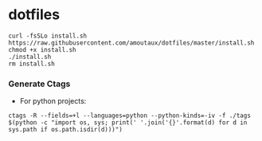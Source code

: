 # dotfiles

```
curl -fsSLo install.sh https://raw.githubusercontent.com/amoutaux/dotfiles/master/install.sh
chmod +x install.sh
./install.sh
rm install.sh
```

### Generate Ctags
- For python projects: 
```
ctags -R --fields=+l --languages=python --python-kinds=-iv -f ./tags $(python -c "import os, sys; print(' '.join('{}'.format(d) for d in sys.path if os.path.isdir(d)))")
```
